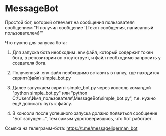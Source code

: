 # MessageBot
Простой бот, который отвечает на сообщения пользователя сообщением "Я получил сообщение '{Текст сообщения, написанный пользователем}'"

Что нужно для запуска бота:

1. Для запуска бота необходим .env файл, который содержит токен бота, в репозитории он отсутствует, и файл необходимо запросить у создателя бота.

2. Полученный .env файл необходимо вставить в папку, где находится скрипт(файл) simple_bot.py

3. Далее запускаем скрипт simple_bot.py через консоль командой "python simple_bot.py" или "python C:\Users\Имя_пользователя\MessageBot\simple_bot.py", т.е. нужно ещё дописать путь к файлу.

4. В консоли после успешного запуска должно появиться сообщение "Бот запущен...", тем самым удостоверившись, что бот работает.

Ссылка на телеграмм-бота: https://t.me/messageliqerman_bot

